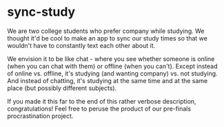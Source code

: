# sync-study
We are two college students who prefer company while studying. We thought it'd be cool to make an app to sync our study times so that we wouldn't have to constantly text each other about it.

We envision it to be like chat - where you see whether someone is online (when you can chat with them) or offline (when you can't). Except instead of online vs. offline, it's studying (and wanting company) vs. not studying. 
And instead of chatting, it's studying at the same time and at the same place (but possibly different subjects).

If you made it this far to the end of this rather verbose description, congratulations! Feel free to peruse the product of our pre-finals procrastination project.

